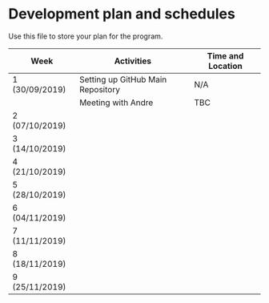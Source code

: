 # Development plan and schedules

Use this file to store your plan for the program. 

| Week                      | Activities           | Time and Location         |
| -----------               | -------------------- | ------------- |
| 1  (30/09/2019)         |       Setting up GitHub Main Repository             |    N/A           |
|                           |       Meeting with Andre                |      TBC         |
| 2  (07/10/2019)         |                      |               |
| 3  (14/10/2019)         |                      |               |
| 4  (21/10/2019)         |                      |               |
| 5  (28/10/2019)         |                      |               |
| 6  (04/11/2019)         |                      |               |
| 7  (11/11/2019)         |                      |               |
| 8  (18/11/2019)         |                      |               |
| 9  (25/11/2019)                      |                      |               | 
